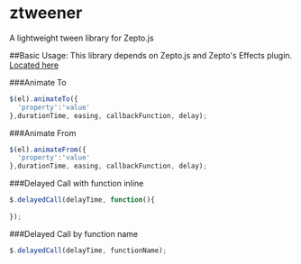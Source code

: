 # ztweener
A lightweight tween library for Zepto.js

##Basic Usage:
This library depends on Zepto.js and Zepto's Effects plugin. [Located here](http://zeptojs.com/)

###Animate To
```javascript
$(el).animateTo({
  'property':'value'
},durationTime, easing, callbackFunction, delay);
```
###Animate From
```javascript
$(el).animateFrom({
  'property':'value'
},durationTime, easing, callbackFunction, delay);
```

###Delayed Call with function inline
```javascript
$.delayedCall(delayTime, function(){
  
});
```
###Delayed Call by function name
```javascript
$.delayedCall(delayTime, functionName);
```
